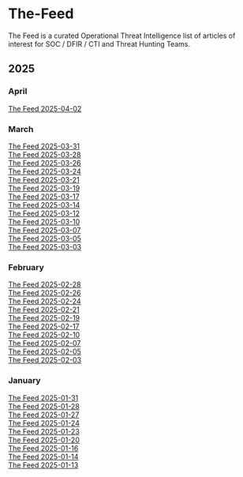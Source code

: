 # The-Feed
The Feed is a curated Operational Threat Intelligence list of articles of interest for SOC / DFIR / CTI and Threat Hunting Teams.

## 2025

### April
[The Feed 2025-04-02](./summaries/The-Feed_2025-04-02.md)

### March
[The Feed 2025-03-31](./summaries/The-Feed_2025-03-31.md)\
[The Feed 2025-03-28](./summaries/The-Feed_2025-03-28.md)\
[The Feed 2025-03-26](./summaries/The-Feed_2025-03-26.md)\
[The Feed 2025-03-24](./summaries/The-Feed_2025-03-24.md)\
[The Feed 2025-03-21](./summaries/The-Feed_2025-03-21.md)\
[The Feed 2025-03-19](./summaries/The-Feed_2025-03-19.md)\
[The Feed 2025-03-17](./summaries/The-Feed_2025-03-17.md)\
[The Feed 2025-03-14](./summaries/The-Feed_2025-03-14.md)\
[The Feed 2025-03-12](./summaries/The-Feed_2025-03-12.md)\
[The Feed 2025-03-10](./summaries/The-Feed_2025-03-10.md)\
[The Feed 2025-03-07](./summaries/The-Feed_2025-03-07.md)\
[The Feed 2025-03-05](./summaries/The-Feed_2025-03-05.md)\
[The Feed 2025-03-03](./summaries/The-Feed_2025-03-03.md)

### February
[The Feed 2025-02-28](./summaries/The-Feed_2025-02-28.md)\
[The Feed 2025-02-26](./summaries/The-Feed_2025-02-26.md)\
[The Feed 2025-02-24](./summaries/The-Feed_2025-02-24.md)\
[The Feed 2025-02-21](./summaries/The-Feed_2025-02-21.md)\
[The Feed 2025-02-19](./summaries/The-Feed_2025-02-19.md)\
[The Feed 2025-02-17](./summaries/The-Feed_2025-02-17.md)\
[The Feed 2025-02-10](./summaries/The-Feed_2025-02-10.md)\
[The Feed 2025-02-07](./summaries/The-Feed_2025-02-07.md)\
[The Feed 2025-02-05](./summaries/The-Feed_2025-02-05.md)\
[The Feed 2025-02-03](./summaries/The-Feed_2025-02-03.md)

### January

[The Feed 2025-01-31](./summaries/The-Feed_2025-01-31.md)\
[The Feed 2025-01-28](./summaries/The-Feed_2025-01-28.md)\
[The Feed 2025-01-27](./summaries/The-Feed_2025-01-27.md)\
[The Feed 2025-01-24](./summaries/The-Feed_2025-01-24.md)\
[The Feed 2025-01-23](./summaries/The-Feed_2025-01-23.md)\
[The Feed 2025-01-20](./summaries/The-Feed_2025-01-20.md)\
[The Feed 2025-01-16](./summaries/The-Feed_2025-01-16.md)\
[The Feed 2025-01-14](./summaries/The-Feed_2025-01-14.md)\
[The Feed 2025-01-13](./summaries/The-Feed_2025-01-13.md)